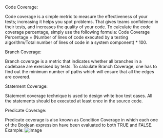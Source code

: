 Code Coverage: 

  Code coverage is a simple metric to measure the effectiveness of your tests; increasing it helps you spot problems. That gives teams confidence in their tests, and increases the quality of your code. 
  To calculate the code coverage percentage, simply use the following formula: Code Coverage Percentage = (Number of lines of code executed by a testing algorithm/Total number of lines of code in a system component) * 100.

Branch Coverage:

  Branch coverage is a metric that indicates whether all branches in a codebase are exercised by tests. To calculate Branch Coverage, one has to find out the minimum number of paths which will ensure that all the edges are covered.

Statement Coverage: 

  Statement coverage technique is used to design white box test cases. All the statements should be executed at least once in the source code.

Predicate Coverage:

  Predicate coverage is also known as Condition Coverage in which each one of the Boolean expression have been evaluated to both TRUE and FALSE. Example:
  ![image](https://user-images.githubusercontent.com/71328317/193444297-371a2a0c-84dc-41f9-a113-0391fb0fe824.png)
   
